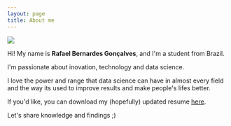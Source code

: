 ```yaml
---
layout: page
title: About me
---
```


![]("https://github.com/rafaelbg27/rafaelbg27.github.io/blob/gh-pages/assets/img/profile-pic.jpg"=250x)

Hi! My name is **Rafael Bernardes Gonçalves**, and I'm a student from Brazil.

I'm passionate about inovation, technology and data science.

I love the power and range that data science can have in almost every field and the way its used to improve results and make people's lifes better.

If you'd like, you can download my (hopefully) updated resume [here](https://github.com/rafaelbg27/rafaelbg27.github.io/tree/gh-pages/assets/resume.pdf).

Let's share knowledge and findings ;)